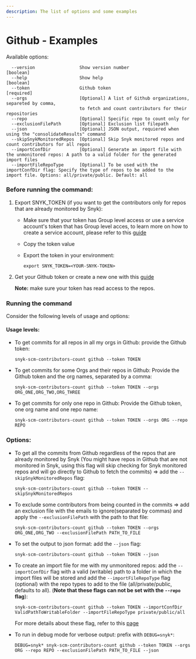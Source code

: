 ```yaml
---
description: The list of options and some examples
---
```


# Github - Examples

Available options:

```
  --version                 Show version number                        [boolean]
  --help                    Show help                                  [boolean]
  --token                   Github token                               [required]
  --orgs                    [Optional] A list of Github organizations, separeted by comma, 
                            to fetch and count contributors for their repositories              
  --repo                    [Optional] Specific repo to count only for
  --exclusionFilePath       [Optional] Exclusion list filepath
  --json                    [Optional] JSON output, requiered when using the "consolidateResults" command
  --skipSnykMonitoredRepos  [Optional] Skip Snyk monitored repos and count contributors for all repos
  --importConfDir           [Optional] Generate an import file with the unmonitored repos: A path to a valid folder for the generated import files
  --importFileRepoType      [Optional] To be used with the importConfDir flag: Specify the type of repos to be added to the import file. Options: all/private/public. Default: all
```

### Before running the command:

1. Export SNYK\_TOKEN (if you want to get the contributors only for repos that are already monitored by Snyk):
   * Make sure that your token has Group level access or use a service account's token that has Group level acces, to learn more on how to create a service account, please refer to this [guide](https://docs.snyk.io/features/integrations/managing-integrations/service-accounts#how-to-set-up-a-service-account)
   * Copy the token value
   *   Export the token in your environment:

       ```
       export SNYK_TOKEN=<YOUR-SNYK-TOKEN>
       ```
2.  Get your Github token or create a new one with this [guide](https://docs.github.com/en/authentication/keeping-your-account-and-data-secure/creating-a-personal-access-token)

    **Note:** make sure your token has read access to the repos.

### Running the command

Consider the following levels of usage and options:

#### Usage levels:

*   To get commits for all repos in all my orgs in Github: provide the Github token:

    ```
    snyk-scm-contributors-count github --token TOKEN
    ```
*   To get commits for some Orgs and their repos in Github: Provide the Github token and the org names, separated by a comma:

    ```
    snyk-scm-contributors-count github --token TOKEN --orgs ORG_ONE,ORG_TWO,ORG_THREE
    ```
*   To get commits for only one repo in Github: Provide the Github token, one org name and one repo name:

    ```
    snyk-scm-contributors-count github --token TOKEN --orgs ORG --repo REPO
    ```

### Options:

*   To get all the commits from Github regardless of the repos that are already monitored by Snyk (You might have repos in Github that are not monitored in Snyk, using this flag will skip checking for Snyk monitored repos and will go directly to Github to fetch the commits) => add the `--skipSnykMonitoredRepos` flag:

    ```
    snyk-scm-contributors-count github --token TOKEN --skipSnykMonitoredRepos
    ```
*   To exclude some contributors from being counted in the commits => add an exclusion file with the emails to ignore(separated by commas) and apply the `--exclusionFilePath` with the path to that file:

    ```
    snyk-scm-contributors-count github --token TOKEN --orgs ORG_ONE,ORG_TWO --exclusionFilePath PATH_TO_FILE
    ```
*   To set the output to json format: add the `--json` flag:

    ```
    snyk-scm-contributors-count github --token TOKEN --json
    ```
*   To create an import file for me with my unmonitored repos: add the `--importConfDir` flag with a valid (writable) path to a folder in which the import files will be stored and add the `--importFileRepoType` flag (optional) with the repo types to add to the file (all/private/public, defaults to all). (**Note that these flags can not be set with the `--repo` flag**):

    ```
    snyk-scm-contributors-count github --token TOKEN --importConfDir ValidPathToWritableFolder --importFileRepoType private/public/all
    ```

    For more details about these flag, refer to this [page](../../creating-and-using-the-import-files.md)
*   To run in debug mode for verbose output: prefix with `DEBUG=snyk*`:

    ```
    DEBUG=snyk* snyk-scm-contributors-count github --token TOKEN --orgs ORG --repo REPO --exclusionFilePath PATH_TO_FILE --json
    ```
